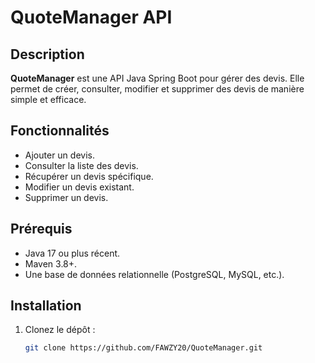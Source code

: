 # QuoteManager API

## Description
**QuoteManager** est une API Java Spring Boot pour gérer des devis. Elle permet de créer, consulter, modifier et supprimer des devis de manière simple et efficace.

## Fonctionnalités
- Ajouter un devis.
- Consulter la liste des devis.
- Récupérer un devis spécifique.
- Modifier un devis existant.
- Supprimer un devis.

## Prérequis
- Java 17 ou plus récent.
- Maven 3.8+.
- Une base de données relationnelle (PostgreSQL, MySQL, etc.).

## Installation
1. Clonez le dépôt :
   ```bash
   git clone https://github.com/FAWZY20/QuoteManager.git

